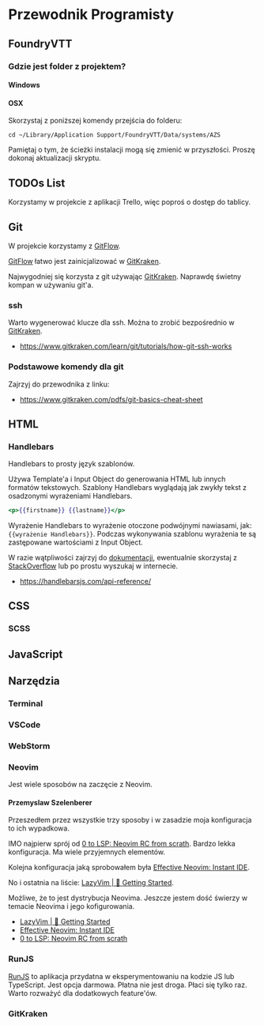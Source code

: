 # Przewodnik Programisty

## FoundryVTT

### Gdzie jest folder z projektem?

#### Windows

#### OSX

Skorzystaj z poniższej komendy przejścia do folderu:

`cd ~/Library/Application Support/FoundryVTT/Data/systems/AZS`

Pamiętaj o tym, że ścieżki instalacji mogą się zmienić w przyszłości. Proszę dokonaj aktualizacji skryptu.

## TODOs List

Korzystamy w projekcie z aplikacji Trello, więc poproś o dostęp do tablicy.

## Git

W projekcie korzystamy z [GitFlow].

[GitFlow] łatwo jest zainicjalizować w [GitKraken].

Najwygodniej się korzysta z git używając [GitKraken]. Naprawdę świetny kompan w używaniu git'a.

### ssh

Warto wygenerować klucze dla ssh. Można to zrobić bezpośrednio w [GitKraken].

- https://www.gitkraken.com/learn/git/tutorials/how-git-ssh-works

### Podstawowe komendy dla git

Zajrzyj do przewodnika z linku:

- https://www.gitkraken.com/pdfs/git-basics-cheat-sheet

## HTML

### Handlebars

Handlebars to prosty język szablonów.

Używa Template'a i Input Object do generowania HTML lub innych formatów tekstowych.
Szablony Handlebars wyglądają jak zwykły tekst z osadzonymi wyrażeniami Handlebars.

```handlebars
<p>{{firstname}} {{lastname}}</p>
```

Wyrażenie Handlebars to wyrażenie otoczone podwójnymi nawiasami, jak: `{{wyrażenie Handlebars}}`.
Podczas wykonywania szablonu wyrażenia te są zastępowane wartościami z Input Object.

W razie wątpliwości zajrzyj do [dokumentacji](https://handlebarsjs.com/api-reference/), ewentualnie
skorzystaj z [StackOverflow](https://stackoverflow.com/search?q=handelbars) lub po prostu wyszukaj
w internecie.

- https://handlebarsjs.com/api-reference/

## CSS

### SCSS

## JavaScript

## Narzędzia

### Terminal

### VSCode

### WebStorm

### Neovim

Jest wiele sposobów na zaczęcie z Neovim.

#### Przemyslaw Szelenberer

Przeszedłem przez wszystkie trzy sposoby i w zasadzie moja konfiguracja to ich wypadkowa.

IMO najpierw sprój od [0 to LSP: Neovim RC from scrath]. Bardzo lekka konfiguracja. Ma wiele przyjemnych elementów.

Kolejna konfiguracja jaką sprobowałem była [Effective Neovim: Instant IDE].

No i ostatnia na liście: [LazyVim | 🚀 Getting Started].

Możliwe, że to jest dystrybucja Neovima. Jeszcze jestem dość świerzy w temacie Neovima i jego kofigurowania.

- [LazyVim | 🚀 Getting Started]
- [Effective Neovim: Instant IDE]
- [0 to LSP: Neovim RC from scrath]

### RunJS

[RunJS] to aplikacja przydatna w eksperymentowaniu na kodzie JS lub TypeScript. Jest opcja darmowa.
Płatna nie jest droga. Płaci się tylko raz. Warto rozważyć dla dodatkowych feature'ów.

### GitKraken

[GitKraken]: https://www.gitkraken.com/
[GitFlow]: https://danielkummer.github.io/git-flow-cheatsheet/index.pl_PL.html
[RunJS]: https://runjs.app/
[0 to LSP: Neovim RC from scrath]: https://youtu.be/w7i4amO_zaE
[Effective Neovim: Instant IDE]: https://youtu.be/stqUbv-5u2s
[LazyVim | 🚀 Getting Started]: https://www.lazyvim.org/
